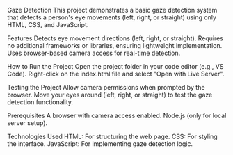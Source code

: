 Gaze Detection
This project demonstrates a basic gaze detection system that detects a person's eye movements (left, right, or straight) using only HTML, CSS, and JavaScript.

Features
Detects eye movement directions (left, right, or straight).
Requires no additional frameworks or libraries, ensuring lightweight implementation.
Uses browser-based camera access for real-time detection.

How to Run the Project
Open the project folder in your code editor (e.g., VS Code).
Right-click on the index.html file and select "Open with Live Server".

Testing the Project
Allow camera permissions when prompted by the browser.
Move your eyes around (left, right, or straight) to test the gaze detection functionality.

Prerequisites
A browser with camera access enabled.
Node.js (only for local server setup).

Technologies Used
HTML: For structuring the web page.
CSS: For styling the interface.
JavaScript: For implementing gaze detection logic.
